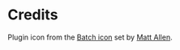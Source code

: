 # Credits

Plugin icon from the [Batch icon](http://adamwhitcroft.com/batch/) set by [Matt Allen](https://twitter.com/sdmix/).

